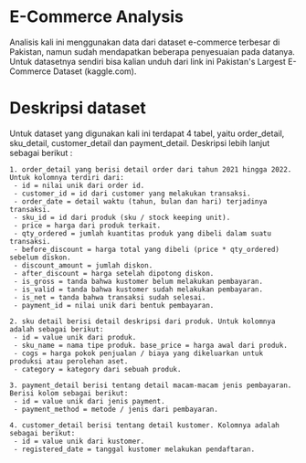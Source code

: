 
# E-Commerce Analysis

Analisis kali ini menggunakan data dari dataset e-commerce terbesar di Pakistan, namun sudah mendapatkan beberapa penyesuaian pada datanya. Untuk datasetnya sendiri bisa kalian unduh dari link ini Pakistan's Largest E-Commerce Dataset (kaggle.com).

# Deskripsi dataset
Untuk dataset yang digunakan kali ini terdapat 4 tabel, yaitu order_detail, sku_detail, customer_detail dan payment_detail. Deskripsi lebih lanjut sebagai berikut : 

    1. order_detail yang berisi detail order dari tahun 2021 hingga 2022. Untuk kolomnya terdiri dari: 
     - id = nilai unik dari order id.
     - customer_id = id dari customer yang melakukan transaksi.
     - order_date = detail waktu (tahun, bulan dan hari) terjadinya transaksi.
     - sku_id = id dari produk (sku / stock keeping unit).
     - price = harga dari produk terkait.
     - qty_ordered = jumlah kuantitas produk yang dibeli dalam suatu transaksi.
     - before_discount = harga total yang dibeli (price * qty_ordered) sebelum diskon.
     - discount_amount = jumlah diskon.
     - after_discount = harga setelah dipotong diskon.
     - is_gross = tanda bahwa kustomer belum melakukan pembayaran.
     - is_valid = tanda bahwa kustomer sudah melakukan pembayaran. 
     - is_net = tanda bahwa transaksi sudah selesai.   
     - payment_id = nilai unik dari bentuk pembayaran.

    2. sku detail berisi detail deskripsi dari produk. Untuk kolomnya adalah sebagai berikut:
     - id = value unik dari produk. 
     - sku_name = nama tipe produk. base_price = harga awal dari produk. 
     - cogs = harga pokok penjualan / biaya yang dikeluarkan untuk produksi atau perolehan aset. 
     - category = kategory dari sebuah produk.

    3. payment_detail berisi tentang detail macam-macam jenis pembayaran. Berisi kolom sebagai berikut:
     - id = value unik dari jenis payment. 
     - payment_method = metode / jenis dari pembayaran.

    4. customer_detail berisi tentang detail kustomer. Kolomnya adalah sebagai berikut:
     - id = value unik dari kustomer. 
     - registered_date = tanggal kustomer melakukan pendaftaran.





